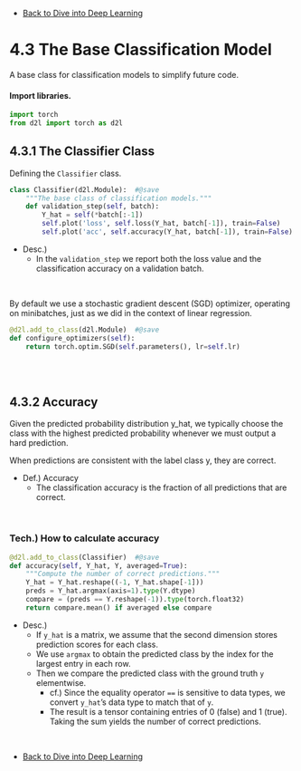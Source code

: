 * [Back to Dive into Deep Learning](../../main.md)

# 4.3 The Base Classification Model
A base class for classification models to simplify future code.

#### Import libraries.
```python
import torch
from d2l import torch as d2l
```

## 4.3.1 The Classifier Class
Defining the ```Classifier``` class.
```python
class Classifier(d2l.Module):  #@save
    """The base class of classification models."""
    def validation_step(self, batch):
        Y_hat = self(*batch[:-1])
        self.plot('loss', self.loss(Y_hat, batch[-1]), train=False)
        self.plot('acc', self.accuracy(Y_hat, batch[-1]), train=False)
```
- Desc.)
  - In the ```validation_step``` we report both the loss value and the classification accuracy on a validation batch.

<br>

By default we use a stochastic gradient descent (SGD) optimizer, operating on minibatches, just as we did in the context of linear regression.
```python
@d2l.add_to_class(d2l.Module)  #@save
def configure_optimizers(self):
    return torch.optim.SGD(self.parameters(), lr=self.lr)
```

<br><br>

## 4.3.2 Accuracy
Given the predicted probability distribution y_hat, we typically choose the class with the highest predicted probability whenever we must output a hard prediction.   

When predictions are consistent with the label class y, they are correct.

- Def.) Accuracy
  - The classification accuracy is the fraction of all predictions that are correct.

<br>

### Tech.) How to calculate accuracy
```python
@d2l.add_to_class(Classifier)  #@save
def accuracy(self, Y_hat, Y, averaged=True):
    """Compute the number of correct predictions."""
    Y_hat = Y_hat.reshape((-1, Y_hat.shape[-1]))
    preds = Y_hat.argmax(axis=1).type(Y.dtype)
    compare = (preds == Y.reshape(-1)).type(torch.float32)
    return compare.mean() if averaged else compare
```
- Desc.)
  - If ```y_hat``` is a matrix, we assume that the second dimension stores prediction scores for each class.
  - We use ```argmax``` to obtain the predicted class by the index for the largest entry in each row. 
  - Then we compare the predicted class with the ground truth ```y``` elementwise.
    - cf.) Since the equality operator ```==``` is sensitive to data types, we convert ```y_hat```’s data type to match that of ```y```.
    - The result is a tensor containing entries of 0 (false) and 1 (true). Taking the sum yields the number of correct predictions.



<br>

* [Back to Dive into Deep Learning](../../main.md)